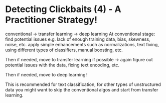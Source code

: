 # Detecting Clickbaits (4) - A Practitioner Strategy!


conventional -> transfer learning -> deep learning
At conventional stage: find potential issues e.g. lack of enough 
training data, bias, skewness, noise, etc.
apply simple enhancements such as normalizations, text fixing, 
using different types of classifiers, manual boosting, etc.

Then if needed, move to transfer learning if possible -> again 
figure out potential issues with the data, fixing text encoding, 
etc.

Then if needed, move to deep learning! 

This is recommended for text classification, for other types of 
unstructured data you might want to skip the conventional algos and 
start from transfer learning. 

 
